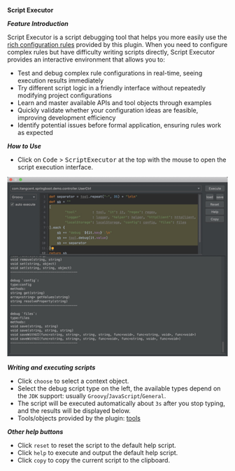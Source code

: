 **Script Executor**

***Feature Introduction***

Script Executor is a script debugging tool that helps you more easily use the [rich configuration rules](/setting/config-rule.html) provided by this plugin.
When you need to configure complex rules but have difficulty writing scripts directly, Script Executor provides an interactive environment that allows you to:

- Test and debug complex rule configurations in real-time, seeing execution results immediately
- Try different script logic in a friendly interface without repeatedly modifying project configurations
- Learn and master available APIs and tool objects through examples
- Quickly validate whether your configuration ideas are feasible, improving development efficiency
- Identify potential issues before formal application, ensuring rules work as expected

***How to Use***

- Click on <kbd>Code</kbd> > <kbd>ScriptExecutor</kbd> at the top with the mouse to open the script execution interface.
    
![script-executor](../asset/idea-script-executor.png)

***Writing and executing scripts***

- Click `choose` to select a context object.
- Select the debug script type on the left, the available types depend on the `JDK` support: usually `Groovy`/`JavaScript`/`General`.
- The script will be executed automatically about `3s` after you stop typing, and the results will be displayed below.
- Tools/objects provided by the plugin: [tools](/setting/tools.html)

***Other help buttons***

- Click `reset` to reset the script to the default help script.
- Click `help` to execute and output the default help script. 
- Click `copy` to copy the current script to the clipboard.